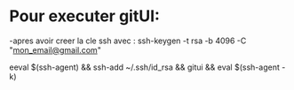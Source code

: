 # Pour executer gitUI:

-apres avoir creer la cle ssh avec : ssh-keygen -t rsa -b 4096 -C "mon_email@gmail.com"

eeval $(ssh-agent) && ssh-add ~/.ssh/id_rsa && gitui && eval $(ssh-agent -k)

